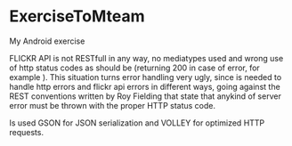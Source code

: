 # ExerciseToMteam
My Android exercise


FLICKR API is not RESTfull in any way, no mediatypes used and wrong use of http status codes as should be (returning 200 in case of error, for example ).
This situation turns error handling very ugly, since is needed to handle http errors and flickr api errors in different ways, going against the REST conventions written by Roy Fielding that state that anykind of server error must be thrown with the proper HTTP status code.

Is used GSON for JSON serialization and VOLLEY for optimized HTTP requests.
